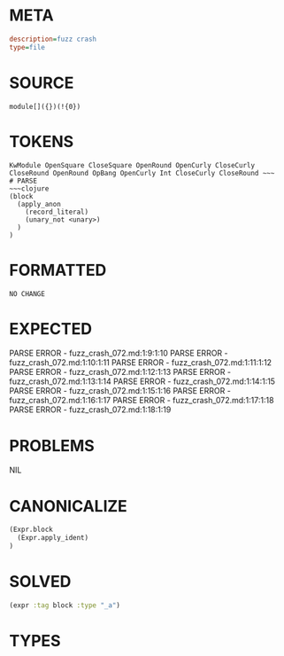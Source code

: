 # META
~~~ini
description=fuzz crash
type=file
~~~
# SOURCE
~~~roc
module[]({})(!{0})
~~~
# TOKENS
~~~text
KwModule OpenSquare CloseSquare OpenRound OpenCurly CloseCurly CloseRound OpenRound OpBang OpenCurly Int CloseCurly CloseRound ~~~
# PARSE
~~~clojure
(block
  (apply_anon
    (record_literal)
    (unary_not <unary>)
  )
)
~~~
# FORMATTED
~~~roc
NO CHANGE
~~~
# EXPECTED
PARSE ERROR - fuzz_crash_072.md:1:9:1:10
PARSE ERROR - fuzz_crash_072.md:1:10:1:11
PARSE ERROR - fuzz_crash_072.md:1:11:1:12
PARSE ERROR - fuzz_crash_072.md:1:12:1:13
PARSE ERROR - fuzz_crash_072.md:1:13:1:14
PARSE ERROR - fuzz_crash_072.md:1:14:1:15
PARSE ERROR - fuzz_crash_072.md:1:15:1:16
PARSE ERROR - fuzz_crash_072.md:1:16:1:17
PARSE ERROR - fuzz_crash_072.md:1:17:1:18
PARSE ERROR - fuzz_crash_072.md:1:18:1:19
# PROBLEMS
NIL
# CANONICALIZE
~~~clojure
(Expr.block
  (Expr.apply_ident)
)
~~~
# SOLVED
~~~clojure
(expr :tag block :type "_a")
~~~
# TYPES
~~~roc
~~~
